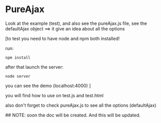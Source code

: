 # PureAjax

Look at the example (test), and also see the pureAjax.js file, see the defaultAjax object ==>  it give an idea about all the options

[to test you need to have node and npm both installed!  

run:
```
npm install
```

after that launch the server:

```
node server
```

you can see the demo (localhost:4000)
]

you will find how to use on test.js
and test.html

also don't forget to check pureAjax.js to see all the options (defaultAjax)



## NOTE:
soon the doc will be created. And this will be updated.